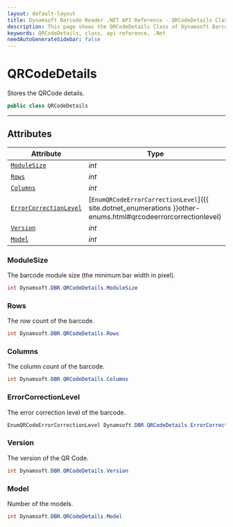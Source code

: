 ```yaml
---
layout: default-layout
title: Dynamsoft Barcode Reader .NET API Reference - QRCodeDetails Class
description: This page shows the QRCodeDetails Class of Dynamsoft Barcode Reader for .NET SDK.
keywords: QRCodeDetails, class, api reference, .Net
needAutoGenerateSidebar: false
---
```



# QRCodeDetails
Stores the QRCode details.  


```csharp
public class QRCodeDetails
```  
  
---
  

## Attributes
  
| Attribute | Type |
|---------- | ---- |
| [`ModuleSize`](#modulesize) | *int* |
| [`Rows`](#rows) | *int* |
| [`Columns`](#columns) | *int* |
| [`ErrorCorrectionLevel`](#errorcorrectionlevel) | [`EnumQRCodeErrorCorrectionLevel`]({{ site.dotnet_enumerations }}other-enums.html#qrcodeerrorcorrectionlevel) |
| [`Version`](#version) | *int* |
| [`Model`](#model) | *int* |


### ModuleSize
The barcode module size (the minimum bar width in pixel).  

```csharp
int Dynamsoft.DBR.QRCodeDetails.ModuleSize
```

### Rows
The row count of the barcode.  

```csharp
int Dynamsoft.DBR.QRCodeDetails.Rows
```

### Columns
The column count of the barcode. 

```csharp
int Dynamsoft.DBR.QRCodeDetails.Columns
```

### ErrorCorrectionLevel
The error correction level of the barcode.  

```csharp
EnumQRCodeErrorCorrectionLevel Dynamsoft.DBR.QRCodeDetails.ErrorCorrectionLevel
```

### Version
The version of the QR Code.

```csharp
int Dynamsoft.DBR.QRCodeDetails.Version
```

### Model
Number of the models.

```csharp
int Dynamsoft.DBR.QRCodeDetails.Model
```
